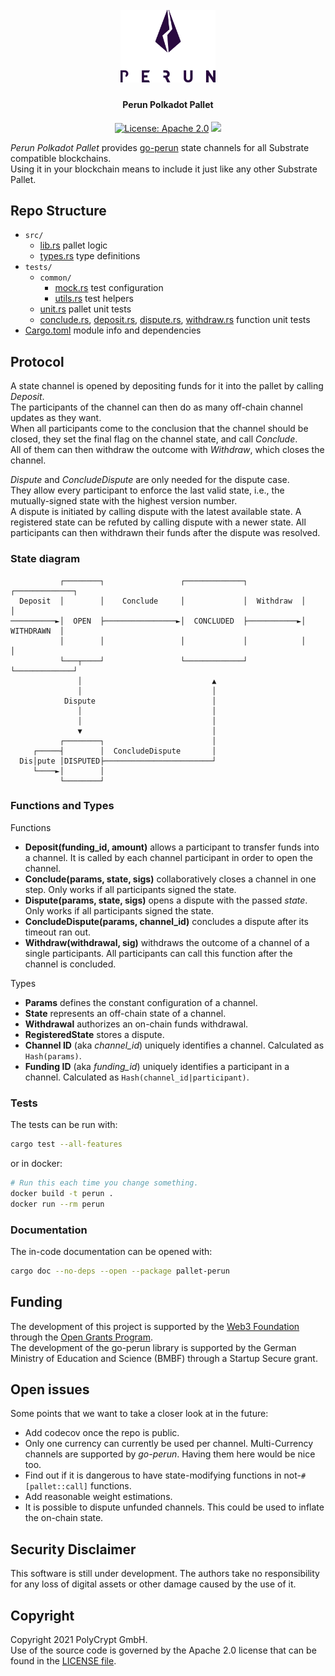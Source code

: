 <h1 align="center"><br>
    <a href="https://perun.network/"><img src=".assets/go_perun.png" alt="Perun" width="30%"></a>
<br></h1>

<h4 align="center">Perun Polkadot Pallet</h4>

<p align="center">
  <a href="https://www.apache.org/licenses/LICENSE-2.0.txt"><img src="https://img.shields.io/badge/license-Apache%202-blue" alt="License: Apache 2.0"></a>
  <a href="https://github.com/perun-network/perun-polkadot-pallet/actions/workflows/rust.yml"><img src="https://github.com/perun-network/perun-polkadot-pallet/actions/workflows/rust.yml/badge.svg"></a>
</p>

*Perun Polkadot Pallet* provides [go-perun] state channels for all Substrate compatible blockchains.  
Using it in your blockchain means to include it just like any other Substrate Pallet.

## Repo Structure

* `src/`
  * [lib.rs] pallet logic
  * [types.rs] type definitions
* `tests/`
  * `common/`
    * [mock.rs] test configuration
    * [utils.rs] test helpers
  * [unit.rs] pallet unit tests
  * [conclude.rs], [deposit.rs], [dispute.rs], [withdraw.rs] function unit tests
* [Cargo.toml] module info and dependencies

## Protocol

A state channel is opened by depositing funds for it into the pallet by calling *Deposit*.  
The participants of the channel can then do as many off-chain channel updates as they want.  
When all participants come to the conclusion that the channel should be closed, they set the final flag on the channel state, and call *Conclude*.  
All of them can then withdraw the outcome with *Withdraw*, which closes the channel.  

*Dispute* and *ConcludeDispute* are only needed for the dispute case.  
They allow every participant to enforce the last valid state, i.e., the mutually-signed state with the highest version number.  
A dispute is initiated by calling dispute with the latest available state. A registered state can be refuted by calling dispute with a newer state.
All participants can then withdrawn their funds after the dispute was resolved.

### State diagram

```pre
           ┌────────┐                 ┌─────────────┐            ┌─────────────┐
  Deposit  │        │    Conclude     │             │  Withdraw  │             │
──────────►│  OPEN  ├────────────────►│  CONCLUDED  ├───────────►│  WITHDRAWN  │
           │        │                 │             │            │             │
           └───┬────┘                 └─────────────┘            └─────────────┘
               │                             ▲
               │                             │
            Dispute                          │
               │                             │
               │                             │
               ▼                             │
           ┌────────┐                        │
     ┌─────┤        │  ConcludeDispute       │
  Dis│pute │DISPUTED├────────────────────────┘
     └────►│        │
           └────────┘
```

### Functions and Types

Functions
- **Deposit(funding_id, amount)** allows a participant to transfer funds into a channel. It is called by each channel participant in order to open the channel.
- **Conclude(params, state, sigs)** collaboratively closes a channel in one step. Only works if all participants signed the state.
- **Dispute(params, state, sigs)** opens a dispute with the passed *state*. Only works if all participants signed the state.
- **ConcludeDispute(params, channel_id)** concludes a dispute after its timeout ran out.
- **Withdraw(withdrawal, sig)** withdraws the outcome of a channel of a single participants. All participants can call this function after the channel is concluded.

Types
- **Params** defines the constant configuration of a channel.
- **State** represents an off-chain state of a channel.
- **Withdrawal** authorizes an on-chain funds withdrawal.
- **RegisteredState** stores a dispute.
- **Channel ID** (aka *channel_id*) uniquely identifies a channel. Calculated as `Hash(params)`.
- **Funding ID** (aka *funding_id*) uniquely identifies a participant in a channel. Calculated as `Hash(channel_id|participant)`.

### Tests

The tests can be run with:
```bash
cargo test --all-features
```

or in docker:

```bash
# Run this each time you change something.
docker build -t perun .
docker run --rm perun
```

### Documentation

The in-code documentation can be opened with:

```bash
cargo doc --no-deps --open --package pallet-perun
```

## Funding

The development of this project is supported by the [Web3 Foundation] through the [Open Grants Program].  
The development of the go-perun library is supported by the German Ministry of Education and Science (BMBF) through a Startup Secure grant.

## Open issues

Some points that we want to take a closer look at in the future:

- Add codecov once the repo is public.
- Only one currency can currently be used per channel. Multi-Currency channels are supported by *go-perun*. Having them here would be nice too.
- Find out if it is dangerous to have state-modifying functions in not-`#[pallet::call]` functions.
- Add reasonable weight estimations.
- It is possible to dispute unfunded channels. This could be used to inflate the on-chain state.

## Security Disclaimer

This software is still under development.
The authors take no responsibility for any loss of digital assets or other damage caused by the use of it.

## Copyright

Copyright 2021 PolyCrypt GmbH.  
Use of the source code is governed by the Apache 2.0 license that can be found in the [LICENSE file](LICENSE).

<!--- Links -->

[go-perun]: https://github.com/hyperledger-labs/go-perun
[Perun Pallet]: https://github.com/perun-network/perun-polkadot-pallet
[frontend template]: https://github.com/substrate-developer-hub/substrate-front-end-template

[Open Grant]: https://github.com/perun-network/Open-Grants-Program/blob/master/applications/perun_channels.md#w3f-open-grant-proposal
[Web3 Foundation]: https://web3.foundation/about/
[Open Grants Program]: https://github.com/w3f/Open-Grants-Program#open-grants-program-

[lib.rs]: src/lib.rs
[types.rs]: src/types.rs
[utils.rs]: tests/common/utils.rs
[mock.rs]: tests/common/mock.rs
[unit.rs]: tests/unit.rs
[conclude.rs]: tests/conclude.rs
[deposit.rs]: tests/deposit.rs
[dispute.rs]: tests/dispute.rs
[withdraw.rs]: tests/withdraw.rs
[Cargo.toml]: Cargo.toml
